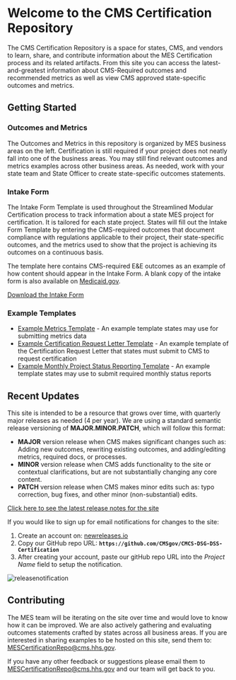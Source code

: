 # Welcome to the CMS Certification Repository

The CMS Certification Repository is a space for states, CMS, and vendors to learn, share, and contribute information about the MES Certification process and its related artifacts. From this site you can access the latest-and-greatest information about CMS-Required outcomes and recommended metrics as well as view CMS approved state-specific outcomes and metrics.

## Getting Started

### Outcomes and Metrics

The Outcomes and Metrics in this repository is organized by MES business areas on the left. Certification is still required if your project does not neatly fall into one of the business areas. You may still find relevant outcomes and metrics examples across other business areas. As needed, work with your state team and State Officer to create state-specific outcomes statements.

### Intake Form

The Intake Form Template is used throughout the Streamlined Modular Certification process to track information about a state MES project for certification. It is tailored for each state project. States will fill out the Intake Form Template by entering the CMS-required outcomes that document compliance with regulations applicable to their project, their state-specific outcomes, and the metrics used to show that the project is achieving its outcomes on a continuous basis. 

The template here contains CMS-required E&E outcomes as an example of how content should appear in the Intake Form. A blank copy of the intake form is also available on [Medicaid.gov](https://www.medicaid.gov/medicaid/data-systems/certification/streamlined-modular-certification/index.html).

[Download the Intake Form](https://github.com/CMSgov/CMCS-DSG-DSS-Certification/raw/main/Appendix%20E%20Intake%20Form%20Template.xlsx)

### Example Templates

- [Example Metrics Template](https://github.com/CMSgov/CMCS-DSG-DSS-Certification/raw/main/Metric%20report%20example%20template.xlsx) - An example template states may use for submitting metrics data
- [Example Certification Request Letter Template](https://github.com/CMSgov/CMCS-DSG-DSS-Certification/raw/main/SMC%20Certification%20Request%20Letter%20Template.docx) - An example template of the Certification Request Letter that states must submit to CMS to request certification 
- [Example Monthly Project Status Reporting Template](https://github.com/CMSgov/CMCS-DSG-DSS-Certification/raw/main/Streamlined%20Modular%20Certification%20Required%20Monthly%20Project%20Status%20Report%20Example%20Template.docx) - An example template states may use to submit required monthly status reports

## Recent Updates

This site is intended to be a resource that grows over time, with quarterly major releases as needed (4 per year). We are using a standard semantic release versioning of **MAJOR.MINOR.PATCH**, which will follow this format:

- **MAJOR** version release when CMS makes significant changes such as: Adding new outcomes, rewriting existing outcomes, and adding/editing metrics, required docs, or processes.
- **MINOR** version release when CMS adds functionality to the site or contextual clarifications, but are not substantially changing any core content.
- **PATCH** version release when CMS makes minor edits such as: typo correction, bug fixes, and other minor (non-substantial) edits.

[Click here to see the latest release notes for the site](https://github.com/CMSgov/CMCS-DSG-DSS-Certification/releases)

If you would like to sign up for email notifications for changes to the site:
1. Create an account on: [newreleases.io](https://newreleases.io/)
2. Copy our GitHub repo URL: **`https://github.com/CMSgov/CMCS-DSG-DSS-Certification`** 
3. After creating your account, paste our gitHub repo URL into the _Project Name_ field to setup the notification.

![releasenotification](https://user-images.githubusercontent.com/34281281/169134714-cfe37ea4-0d30-428a-91cf-3cd6dfc11ab4.gif)

## Contributing
The MES team will be iterating on the site over time and would love to know how it can be improved. We are also actively gathering and evaluating outcomes statements crafted by states across all business areas. If you are interested in sharing examples to be hosted on this site, send them to: <MESCertificationRepo@cms.hhs.gov>. 

If you have any other feedback or suggestions please email them to <MESCertificationRepo@cms.hhs.gov> and our team will get back to you.
